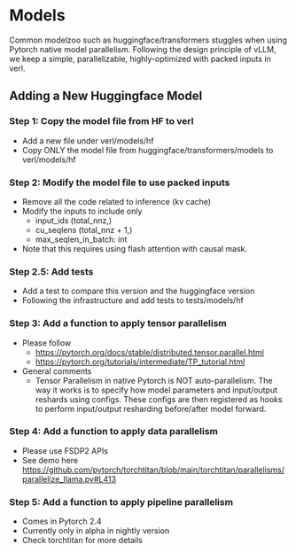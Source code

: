 # Models
Common modelzoo such as huggingface/transformers stuggles when using Pytorch native model parallelism. Following the design principle of vLLM, we keep a simple, parallelizable, highly-optimized with packed inputs in verl. 
## Adding a New Huggingface Model
### Step 1: Copy the model file from HF to verl
- Add a new file under verl/models/hf
- Copy ONLY the model file from huggingface/transformers/models to verl/models/hf

### Step 2: Modify the model file to use packed inputs
- Remove all the code related to inference (kv cache)
- Modify the inputs to include only
    - input_ids (total_nnz,)
    - cu_seqlens (total_nnz + 1,)
    - max_seqlen_in_batch: int
- Note that this requires using flash attention with causal mask.

### Step 2.5: Add tests
- Add a test to compare this version and the huggingface version
- Following the infrastructure and add tests to tests/models/hf

### Step 3: Add a function to apply tensor parallelism
- Please follow
    - https://pytorch.org/docs/stable/distributed.tensor.parallel.html
    - https://pytorch.org/tutorials/intermediate/TP_tutorial.html
- General comments
    - Tensor Parallelism in native Pytorch is NOT auto-parallelism. The way it works is to specify how model parameters and input/output reshards using configs. These configs are then registered as hooks to perform input/output resharding before/after model forward.

### Step 4: Add a function to apply data parallelism
- Please use FSDP2 APIs
- See demo here https://github.com/pytorch/torchtitan/blob/main/torchtitan/parallelisms/parallelize_llama.py#L413

### Step 5: Add a function to apply pipeline parallelism
- Comes in Pytorch 2.4
- Currently only in alpha in nightly version
- Check torchtitan for more details

